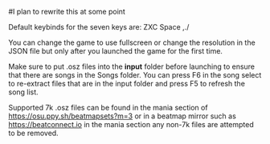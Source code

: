 #I plan to rewrite this at some point

Default keybinds for the seven keys are:
ZXC Space ,./

You can change the game to use fullscreen or change the resolution in the JSON file
but only after you launched the game for the first time.

Make sure to put .osz files into the **input** folder before launching to ensure that there are songs
in the Songs folder. You can press F6 in the song select to re-extract files that are in the input folder 
and press F5 to refresh the song list.

Supported 7k .osz files can be found in the mania section of https://osu.ppy.sh/beatmapsets?m=3 
or in a beatmap mirror such as https://beatconnect.io in the mania section
any non-7k files are attempted to be removed.

